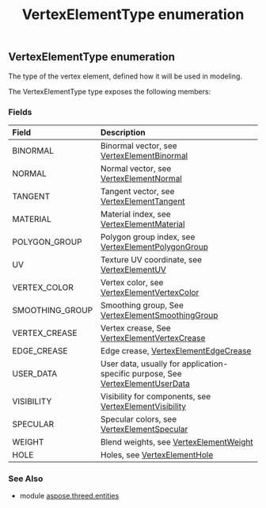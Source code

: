 ﻿---
title: VertexElementType enumeration
second_title: Aspose.3D for Python via .NET API References
description: 
type: docs
weight: 710
url: /python-net/aspose.threed.entities/vertexelementtype/
is_root: false
---

## VertexElementType enumeration

The type of the vertex element, defined how it will be used in modeling.



The VertexElementType type exposes the following members:

### Fields
| Field | Description |
| :- | :- |
| BINORMAL | Binormal vector, see [VertexElementBinormal](/3d/python-net/aspose.threed.entities/vertexelementbinormal) |
| NORMAL | Normal vector, see [VertexElementNormal](/3d/python-net/aspose.threed.entities/vertexelementnormal) |
| TANGENT | Tangent vector, see [VertexElementTangent](/3d/python-net/aspose.threed.entities/vertexelementtangent) |
| MATERIAL | Material index, see [VertexElementMaterial](/3d/python-net/aspose.threed.entities/vertexelementmaterial) |
| POLYGON_GROUP | Polygon group index, see [VertexElementPolygonGroup](/3d/python-net/aspose.threed.entities/vertexelementpolygongroup) |
| UV | Texture UV coordinate, see [VertexElementUV](/3d/python-net/aspose.threed.entities/vertexelementuv) |
| VERTEX_COLOR | Vertex color, see [VertexElementVertexColor](/3d/python-net/aspose.threed.entities/vertexelementvertexcolor) |
| SMOOTHING_GROUP | Smoothing group, See [VertexElementSmoothingGroup](/3d/python-net/aspose.threed.entities/vertexelementsmoothinggroup) |
| VERTEX_CREASE | Vertex crease, See [VertexElementVertexCrease](/3d/python-net/aspose.threed.entities/vertexelementvertexcrease) |
| EDGE_CREASE | Edge crease, [VertexElementEdgeCrease](/3d/python-net/aspose.threed.entities/vertexelementedgecrease) |
| USER_DATA | User data, usually for application-specific purpose, See [VertexElementUserData](/3d/python-net/aspose.threed.entities/vertexelementuserdata) |
| VISIBILITY | Visibility for components, see [VertexElementVisibility](/3d/python-net/aspose.threed.entities/vertexelementvisibility) |
| SPECULAR | Specular colors, see [VertexElementSpecular](/3d/python-net/aspose.threed.entities/vertexelementspecular) |
| WEIGHT | Blend weights, see [VertexElementWeight](/3d/python-net/aspose.threed.entities/vertexelementweight) |
| HOLE | Holes, see [VertexElementHole](/3d/python-net/aspose.threed.entities/vertexelementhole) |


### See Also

* module [aspose.threed.entities](../)
